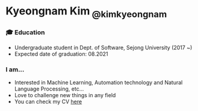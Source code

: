 <!--
### Hi there 👋

**kimkyeongnam/kimkyeongnam** is a ✨ _special_ ✨ repository because its `README.md` (this file) appears on your GitHub profile.

Here are some ideas to get you started:

- 🔭 I’m currently working on ...
- 🌱 I’m currently learning ...
- 👯 I’m looking to collaborate on ...
- 🤔 I’m looking for help with ...
- 💬 Ask me about ...
- 📫 How to reach me: ...
- 😄 Pronouns: ...
- ⚡ Fun fact: ...
-->


# Kyeongnam Kim<sub> @kimkyeongnam</sub>

### 🎓 Education
* Undergraduate student in Dept. of Software, Sejong University (2017 ~)<br>
* Expected date of graduation: 08.2021

### I am...
* Interested in Machine Learning, Automation technology and Natural Language Processing, etc...
* Love to challenge new things in any field
* You can check my CV [here](https://www.notion.so/kkyy0126/Kyeongnam-Kim-f68fd56eda8c475592e1346b4f383ae3)

